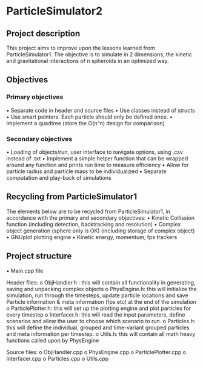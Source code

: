 # ParticleSimulator2

## Project description

This project aims to improve upon the lessons learned from ParticleSimulator1. The objective is to simulate in 2 dimensions, the kinetic and gravitational interactions of n spheroids in an optimized way.

## Objectives

### Primary objectives

•	Separate code in header and source files
•	Use classes instead of structs
•	Use smart pointers. Each particle should only be defined once.
•	Implement a quadtree (store the O(n^n) design for comparison) 

### Secondary objectives

•	Loading of objects/run, user interface to navigate options, using .csv instead of .txt
•	Implement a simple helper function that can be wrapped around any function and prints run time to measure efficiency
•	Allow for particle radius and particle mass to be individualized
•	Separate computation and play-back of simulations

## Recycling from ParticleSimulator1

The elements below are to be recycled from ParticleSimulator1, in accordance with the primary and secondary objectives:
•	Kinetic Collission function (including detection, backtracking and resolution)
•	Complex object generation (sphere only is OK) (including storage of complex object)
•	GNUplot plotting engine
•	Kinetic energy, momentum, fps trackers

## Project structure

•	Main.cpp file

Header files:
o	ObjHandler.h : this will contain all functionality in generating, saving and unpacking complex objects
o	PhysEngine.h: this will initialize the simulation, run through the timesteps, update particle locations and save Particle information & meta information (fps etc) at the end of the simulation
o	ParticlePlotter.h: this will set up the plotting engine and plot particles for every timestep
o	Interfacer.h: this will read the input parameters, define scenarios and allow the user to choose which scenario to run.
o	Particles.h: this will define the individual, grouped and time-variant grouped particles and meta information per timestep.
o	Utils.h: this will contain all math heavy functions  called upon by PhysEngine 

Source files:
o	ObjHandler.cpp
o	PhysEngine.cpp
o	ParticlePlotter.cpp
o	Interfacer.cpp
o	Particles.cpp
o	Utils.cpp



